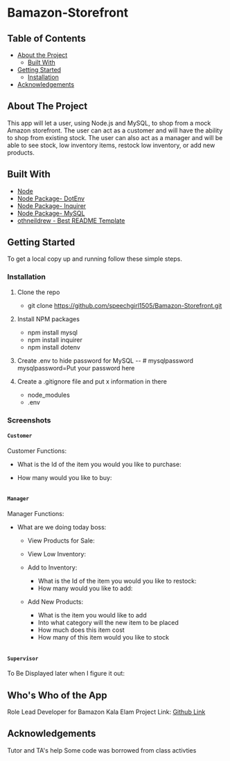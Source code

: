 # Bamazon-Storefront
<!--
*** Thanks for checking out this README Template. If you have a suggestion that would
*** make this better, please fork the repo and create a pull request or simply open
*** an issue with the tag "enhancement".
*** Thanks again! Now go create something AMAZING! :D
***
***
***
*** To avoid retyping too much info. Do a search and replace for the following:
*** github_username, repo, twitter_handle, email
-->
<!-- PROJECT SHIELDS -->
<!--
*** I'm using markdown "reference style" links for readability.
*** Reference links are enclosed in brackets [ ] instead of parentheses ( ).
*** See the bottom of this document for the declaration of the reference variables
*** for contributors-url, forks-url, etc. This is an optional, concise syntax you may use.
*** https://www.markdownguide.org/basic-syntax/#reference-style-links
-->

<!-- TABLE OF CONTENTS -->

## Table of Contents
- [About the Project](#about-the-project)
    - [Built With](#built-with)
- [Getting Started](#getting-started)
    - [Installation](#installation)
- [Acknowledgements](#acknowledgements)

<!-- ABOUT THE PROJECT -->
## About The Project

This app will let a user, using Node.js and MySQL, to shop from a mock Amazon storefront. The user can act as a customer and will have the ability to shop from existing stock. The user can also act as a manager and will be able to see stock, low inventory items, restock low inventory, or add new products. 

## Built With
- [Node](https://nodejs.org/en/)
- [Node Package- DotEnv](https://www.npmjs.com/package/dotenv)
- [Node Package- Inquirer](https://www.npmjs.com/package/inquirer)
- [Node Package- MySQL](https://www.npmjs.com/package/mysql)
- [othneildrew - Best README Template](https://github.com/othneildrew/Best-README-Template)

<!-- GETTING STARTED -->
## Getting Started
To get a local copy up and running follow these simple steps.
### Installation
1. Clone the repo 
    - git clone https://github.com/speechgirl1505/Bamazon-Storefront.git

2. Install NPM packages
    - npm install mysql
    - npm install inquirer
    - npm install dotenv

3. Create .env to hide password for MySQL
    -- # mysqlpassword
    mysqlpassword=Put your password here

4. Create a .gitignore file and put x information in there
    - node_modules
    - .env

### Screenshots

#### `Customer`

Customer Functions:
- What is the Id of the item you would you like to purchase:

- How many would you like to buy:

<img src=""/>

#### `Manager`

Manager Functions:
- What are we doing today boss:

    - View Products for Sale:
        
    - View Low Inventory: 
    
    - Add to Inventory:
        - What is the Id of the item you would you like to restock:
        - How many would you like to add:

    - Add New Products:
        - What is the item you would like to add
        - Into what category will the new item to be placed
        - How much does this item cost
        - How many of this item would you like to stock

<img src=""/>

#### `Supervisor`

To Be Displayed later when I figure it out:

## Who's Who of the App
Role Lead Developer for Bamazon Kala Elam
Project Link: [Github Link](https://github.com/speechgirl1505/Bamazon-Storefront)

## Acknowledgements
Tutor and TA's help 
Some code was borrowed from class activties

<!-- MARKDOWN LINKS & IMAGES -->
<!-- https://www.markdownguide.org/basic-syntax/#reference-style-links -->